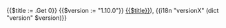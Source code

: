 {{$title := .Get 0}}
{{$version := "1.10.0"}}
[{{$title}}](https://rhvoice.org/download/RHVoice-{{$version}}.nvda-addon)),
{{i18n "versionX" (dict "version" $version)}}
